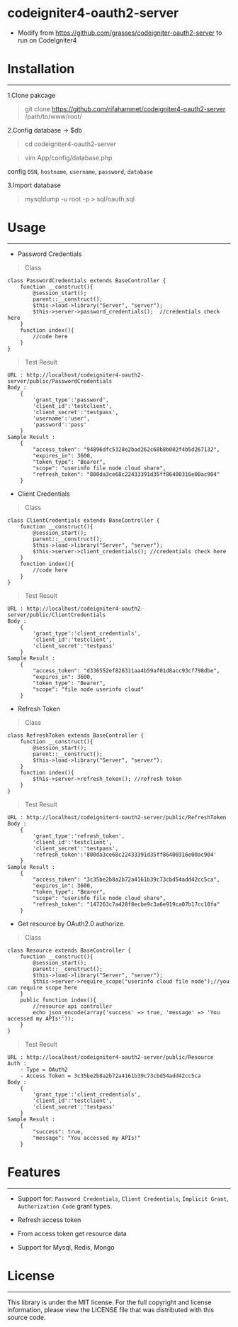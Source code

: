 # codeigniter4-oauth2-server
- Modify from https://github.com/grasses/codeigniter-oauth2-server to run on CodeIgniter4

# Installation

----------------

1.Clone pakcage

> git clone https://github.com/rifahammet/codeigniter4-oauth2-server /path/to/www/root/

2.Config database -> $db

> cd codeigniter4-oauth2-server

> vim App/config/database.php

config `DSN`, `hostname`, `username`, `password`, `database`

3.Import database

> mysqldump -u root -p > sql/oauth.sql


# Usage

----------------

* Password Credentials

> Class

```
class PasswordCredentials extends BaseController {
    function __construct(){
        @session_start();
        parent::__construct();
        $this->load->library("Server", "server");
        $this->server->password_credentials();	//credentials check here
    }
    function index(){
        //code here
    }
}
```

> Test Result

```
URL : http://localhost/codeigniter4-oauth2-server/public/PasswordCredentials
Body :
    {
        'grant_type':'password',
        'client_id':'testclient',
        'client_secret':'testpass',
        'username':'user',
        'password':'pass'
    }
Sample Result :                  
    {
        "access_token": "94896dfc5328e2bad262c68b8b002f4b5d267132",
        "expires_in": 3600,
        "token_type": "Bearer",
        "scope": "userinfo file node cloud share",
        "refresh_token": "800da3ce68c22433391d35ff86400316e00ac904"
    }
```

* Client Credentials

> Class

```
class ClientCredentials extends BaseController {
    function __construct(){
        @session_start();
        parent::__construct();
        $this->load->library("Server", "server");
        $this->server->client_credentials(); //credentials check here
    }    
    function index(){
    	//code here
    }
}
```

> Test Result

```
URL : http://localhost/codeigniter4-oauth2-server/public/ClientCredentials
Body :
    {
        'grant_type':'client_credentials',
        'client_id':'testclient',
        'client_secret':'testpass'
    }
Sample Result :
    {
        "access_token": "d336552ef826311aa4b59af01d8acc93cf798dbe",
        "expires_in": 3600,
        "token_type": "Bearer",
        "scope": "file node userinfo cloud"
    }
```

* Refresh Token

> Class

```    
class RefreshToken extends BaseController {
    function __construct(){
        @session_start();
        parent::__construct();
        $this->load->library("Server", "server");
    }    
    function index(){
        $this->server->refresh_token(); //refresh token
    }
}
```

> Test Result

```
URL : http://localhost/codeigniter4-oauth2-server/public/RefreshToken
Body :
    {
        'grant_type':'refresh_token',
        'client_id':'testclient',
        'client_secret':'testpass',
        'refresh_token':'800da3ce68c22433391d35ff86400316e00ac904'
    }
Sample Result :
    {
        "access_token": "3c35be2b8a2b72a4161b39c73cbd54add42cc5ca",
        "expires_in": 3600,
        "token_type": "Bearer",
        "scope": "userinfo file node cloud share",
        "refresh_token": "147263c7a428f8ecbe9c3a6e919ca07b17cc10fa"
    }
```

* Get resource by OAuth2.0 authorize.

> Class

```  
class Resource extends BaseController {
    function __construct(){
        @session_start();
        parent::__construct();
        $this->load->library("Server", "server");
    	$this->server->require_scope("userinfo cloud file node");//you can require scope here 
    }
    public function index(){
        //resource api controller
        echo json_encode(array('success' => true, 'message' => 'You accessed my APIs!'));
    }
}
```

> Test Result

```
URL : http://localhost/codeigniter4-oauth2-server/public/Resource
Auth :
    - Type = OAuth2
    - Access Token = 3c35be2b8a2b72a4161b39c73cbd54add42cc5ca
Body :
    {
        'grant_type':'client_credentials',
        'client_id':'testclient',
        'client_secret':'testpass'
    }
Sample Result :
    {
        "success": true,
        "message": "You accessed my APIs!"
    }
```

# Features

----------------

* Support for: `Password Credentials`, `Client Credentials`, `Implicit Grant`, `Authorization Code` grant types.

* Refresh access token

* From access token get resource data

* Support for Mysql, Redis, Mongo


# License

----------------

This library is under the MIT license. For the full copyright and license information, please view the LICENSE file that was distributed with this source code.
